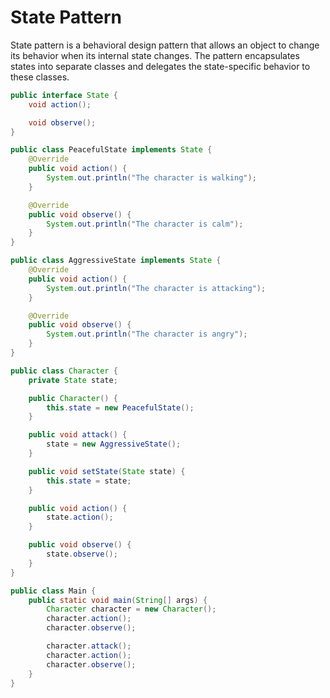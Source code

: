 # State Pattern

State pattern is a behavioral design pattern that allows an object to change its behavior when its internal state changes. The pattern encapsulates states into separate classes and delegates the state-specific behavior to these classes.

```java
public interface State {
    void action();

    void observe();
}

public class PeacefulState implements State {
    @Override
    public void action() {
        System.out.println("The character is walking");
    }

    @Override
    public void observe() {
        System.out.println("The character is calm");
    }
}

public class AggressiveState implements State {
    @Override
    public void action() {
        System.out.println("The character is attacking");
    }

    @Override
    public void observe() {
        System.out.println("The character is angry");
    }
}
```

```java
public class Character {
    private State state;

    public Character() {
        this.state = new PeacefulState();
    }

    public void attack() {
        state = new AggressiveState();
    }

    public void setState(State state) {
        this.state = state;
    }

    public void action() {
        state.action();
    }

    public void observe() {
        state.observe();
    }
}
```

```java
public class Main {
    public static void main(String[] args) {
        Character character = new Character();
        character.action();
        character.observe();

        character.attack();
        character.action();
        character.observe();
    }
}
```

